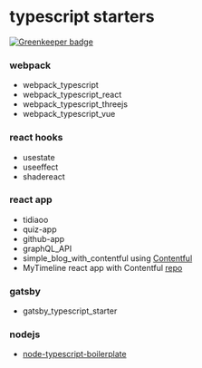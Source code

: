 # typescript starters

[![Greenkeeper badge](https://badges.greenkeeper.io/koji/typescript.svg)](https://greenkeeper.io/)


### webpack
- webpack_typescript
- webpack_typescript_react
- webpack_typescript_threejs
- webpack_typescript_vue

### react hooks
- usestate
- useeffect
- shadereact

### react app
- tidiaoo
- quiz-app
- github-app
- graphQL_API
- simple_blog_with_contentful using [Contentful⁠](https://www.contentful.com/developers/)
- MyTimeline react app with Contentful [repo](https://github.com/koji/MyTimeline-with-reactjs)

### gatsby
- gatsby_typescript_starter

### nodejs
- [node-typescript-boilerplate](https://github.com/koji/node-typescript-boilerplate)
